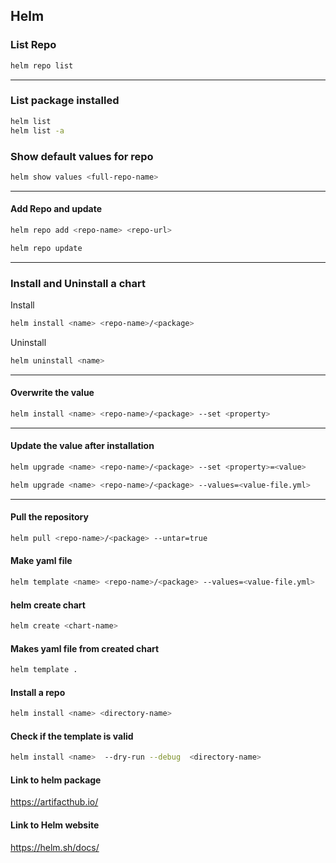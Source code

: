 ## Helm

### List Repo
```sh
helm repo list
```
---
### List package installed
```sh
helm list
helm list -a
```

### Show default values for repo
```sh
helm show values <full-repo-name>
```

---
#### Add Repo and update
```sh
helm repo add <repo-name> <repo-url>
```
```sh
helm repo update
```
----
### Install and Uninstall a chart
Install
```sh
helm install <name> <repo-name>/<package>
```
Uninstall
```sh
helm uninstall <name>
```
----
#### Overwrite the value
```sh
helm install <name> <repo-name>/<package> --set <property>
```

---
#### Update the value after installation
```sh
helm upgrade <name> <repo-name>/<package> --set <property>=<value>
```
```sh
helm upgrade <name> <repo-name>/<package> --values=<value-file.yml>
```
---

#### Pull the repository
```sh
helm pull <repo-name>/<package> --untar=true
```

#### Make yaml file
```sh
helm template <name> <repo-name>/<package> --values=<value-file.yml>
```
#### helm create chart
```sh
helm create <chart-name> 
```
#### Makes yaml file from created chart
```sh
helm template .
```
#### Install a repo
```sh
helm install <name> <directory-name>
```
#### Check if the template is valid
```sh
helm install <name>  --dry-run --debug  <directory-name>
```
#### Link to helm package
https://artifacthub.io/

#### Link to Helm website
https://helm.sh/docs/
